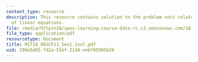 ```yaml
---
content_type: resource
description: This resource contains solution to the problem sets related to the geometry
  of linear equations.
file: /media/https%3A/open-learning-course-data-rc.s3.amazonaws.com/18-06sc-linear-algebra-fall-2011/290a5d857d2a51bf21d4eebf05905620_MIT18_06SCF11_Ses1.1sol.pdf
file_type: application/pdf
resourcetype: Document
title: MIT18_06SCF11_Ses1.1sol.pdf
uid: 290a5d85-7d2a-51bf-21d4-eebf05905620
---
```

